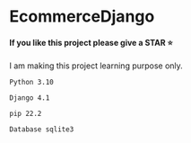# EcommerceDjango

#### If you like this project please give a STAR ⭐

I am making this project learning purpose only.

````
Python 3.10
````
````
Django 4.1
````
````
pip 22.2
````
````
Database sqlite3
````
